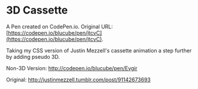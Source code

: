 # 3D Cassette

A Pen created on CodePen.io. Original URL: [https://codepen.io/blucube/pen/jtcvC](https://codepen.io/blucube/pen/jtcvC).

Taking my CSS version of Justin Mezzell's cassette animation a step further by adding pseudo 3D.

Non-3D Version: http://codepen.io/blucube/pen/Evgir

Original: http://justinmezzell.tumblr.com/post/91142673693
